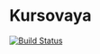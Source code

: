 # Kursovaya
[![Build Status](https://travis-ci.org/Lobay/Kursovaya.svg?branch=master)](https://travis-ci.org/Lobay/Kursovaya)
